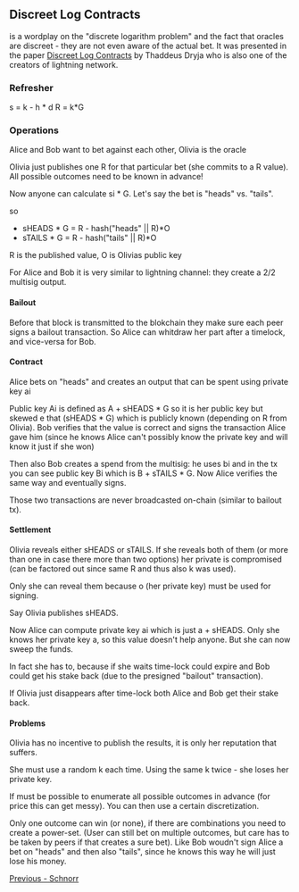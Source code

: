## Discreet Log Contracts

is a wordplay on the "discrete logarithm problem" and the fact that oracles are discreet - they are not even aware of the actual bet. It was presented in the paper [Discreet Log Contracts](https://adiabat.github.io/dlc.pdf) by Thaddeus Dryja who is also one of the creators of lightning network.

### Refresher

s = k - h * d
R = k*G

### Operations

Alice and Bob want to bet against each other, Olivia is the oracle

Olivia just publishes one R for that particular bet (she commits to a R value). All possible outcomes need to be known in advance!

Now anyone can calculate
si * G. Let's say the bet is "heads" vs. "tails".

so 
- sHEADS * G = R - hash("heads" || R)*O
- sTAILS * G = R - hash("tails" || R)*O

R is the published value, O is Olivias public key

For Alice and Bob it is very similar to lightning channel: they create a 2/2 multisig output. 

#### Bailout

Before that block is transmitted to the blokchain they make sure each peer signs a bailout transaction. So Alice can whitdraw her part after a timelock, and vice-versa for Bob.

#### Contract

Alice bets on "heads" and creates an output that can be spent using private key ai

Public key Ai is defined as A + sHEADS * G
so it is her public key but skewed e that (sHEADS * G) which is publicly known (depending on R from Olivia).
Bob verifies that the value is correct and signs the transaction Alice gave him (since he knows Alice can't possibly know the private key and will know it just if she won)

Then also Bob creates a spend from the multisig: he uses bi and in the tx you can see public key Bi which is B + sTAILS * G. Now Alice verifies the same way and eventually signs.

Those two transactions are never broadcasted on-chain (similar to bailout tx).

#### Settlement

Olivia reveals either sHEADS or sTAILS. If she reveals both of them (or more than one in case there more than two options) her private is compromised (can be factored out since same R and thus also k was used).

Only she can reveal them because o (her private key) must be used for signing.

Say Olivia publishes sHEADS.

Now Alice can compute private key ai which is just a + sHEADS.
Only she knows her private key a, so this value doesn't help anyone.
But she can now sweep the funds. 

In fact she has to, because if she waits time-lock could expire and Bob could
get his stake back (due to the presigned "bailout" transaction).

If Olivia just disappears after time-lock both Alice and Bob get their stake back.

#### Problems

Olivia has no incentive to publish the results, it is only her reputation that suffers.

She must use a random k each time. Using the same k twice - she loses her private key.

If must be possible to enumerate all possible outcomes in advance (for price this can get messy). You can then use a certain discretization.

Only one outcome can win (or none), if there are combinations you need to create a power-set. (User can still bet on multiple outcomes, but care has to be taken by peers if that creates a sure bet). Like Bob woudn't sign Alice
a bet on "heads" and then also "tails", since he knows this way he will just
lose his money.

[Previous - Schnorr](./schnorr.md) 